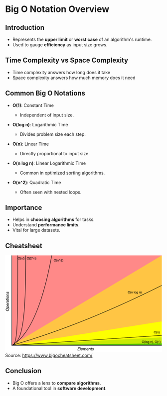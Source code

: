 # Big O Notation Overview

## Introduction

- Represents the **upper limit** or **worst case** of an algorithm's runtime.
- Used to gauge **efficiency** as input size grows.

## Time Complexity vs Space Complexity

- Time complexity answers how long does it take
- Space complexity answers how much memory does it need

## Common Big O Notations

- **O(1)**: Constant Time
    - Independent of input size.

- **O(log n)**: Logarithmic Time
    - Divides problem size each step.
- **O(n)**: Linear Time
    - Directly proportional to input size.
- **O(n log n)**: Linear Logarithmic Time
    - Common in optimized sorting algorithms.
- **O(n^2)**: Quadratic Time
    - Often seen with nested loops.

## Importance

- Helps in **choosing algorithms** for tasks.
- Understand **performance limits**.
- Vital for large datasets.

## Cheatsheet

![big_o_cheatsheet.png](img%2Fbig_o_cheatsheet.png)
Source: https://www.bigocheatsheet.com/ 

## Conclusion

- Big O offers a lens to **compare algorithms**.
- A foundational tool in **software development**.
